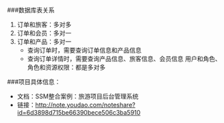 ###数据库表关系
1. 订单和旅客：多对多
2. 订单和会员：多对一
3. 订单和产品：多对一
    - 查询订单时，需要查询订单信息和产品信息
    - 查询订单详情时，需要查询产品信息、旅客信息、会员信息
    用户和角色、角色和资源权限：都是多对多

###项目具体信息：
- 文档：SSM整合案例：旅游项目后台管理系统
- 链接：http://note.youdao.com/noteshare?id=6d3898d715be66390bece506c3ba5910

